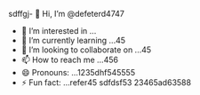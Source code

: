 sdffgj- 👋 Hi, I’m @defeterd4747
- 👀 I’m interested in ...
- 🌱 I’m currently learning ...45
- 💞️ I’m looking to collaborate on ...45
- 📫 How to reach me ...456
- 😄 Pronouns: ...1235dhf545555
- ⚡ Fun fact: ...refer45
sdfdsf53
23465ad63588
<!---ddd15345
defeterd/defeterd is a ✨ special ✨ repository because its `README.md` (this file) appears on your GitHub profile.366
You can click the Preview link to take a look at your changes.
--->
